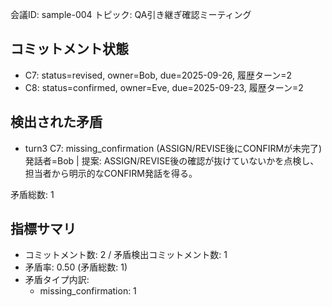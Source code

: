 会議ID: sample-004
トピック: QA引き継ぎ確認ミーティング

## コミットメント状態
- C7: status=revised, owner=Bob, due=2025-09-26, 履歴ターン=2
- C8: status=confirmed, owner=Eve, due=2025-09-23, 履歴ターン=2

## 検出された矛盾
- turn3 C7: missing_confirmation (ASSIGN/REVISE後にCONFIRMが未完了) 発話者=Bob | 提案: ASSIGN/REVISE後の確認が抜けていないかを点検し、担当者から明示的なCONFIRM発話を得る。

矛盾総数: 1

## 指標サマリ
- コミットメント数: 2 / 矛盾検出コミットメント数: 1
- 矛盾率: 0.50 (矛盾総数: 1)
- 矛盾タイプ内訳:
  - missing_confirmation: 1

